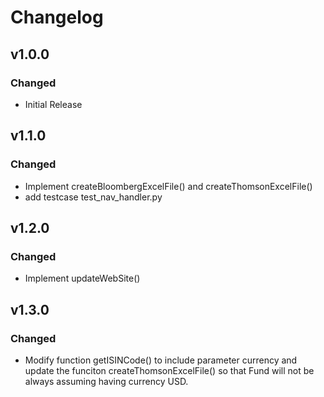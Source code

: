 # Changelog

## v1.0.0

### Changed

- Initial Release

## v1.1.0

### Changed

- Implement createBloombergExcelFile() and createThomsonExcelFile()
- add testcase test_nav_handler.py

## v1.2.0

### Changed

- Implement updateWebSite()

## v1.3.0

### Changed

- Modify function getISINCode() to include parameter currency and update the funciton createThomsonExcelFile() so that Fund will not be always assuming having currency USD.

